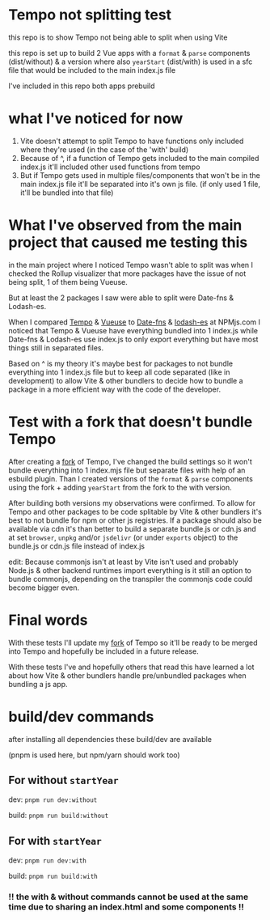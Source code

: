 # Tempo not splitting test

this repo is to show Tempo not being able to split when using Vite

this repo is set up to build 2 Vue apps with a `format` & `parse` components (dist/without) & a version where also `yearStart` (dist/with) is used in a sfc file that would be included to the main
index.js file

I've included in this repo both apps prebuild

# what I've noticed for now

1. Vite doesn't attempt to split Tempo to have functions only included where they're used (in the case of the 'with' build)
2. Because of ^, if a function of Tempo gets included to the main compiled index.js it'll included other used functions from tempo
3. But if Tempo gets used in multiple files/components that won't be in the main index.js file it'll be separated into it's own js file. (if only used 1 file, it'll be bundled into that file)

# What I've observed from the main project that caused me testing this

in the main project where I noticed Tempo wasn't able to split was when I checked the Rollup visualizer that more packages have the issue of not being split, 1 of them being Vueuse.

But at least the 2 packages I saw were able to split were Date-fns & Lodash-es.

When I compared [Tempo](https://www.npmjs.com/package/@formkit/tempo?activeTab=code) & [Vueuse](https://www.npmjs.com/package/@vueuse/core?activeTab=code) to
[Date-fns](https://www.npmjs.com/package/date-fns?activeTab=code) & [lodash-es](https://www.npmjs.com/package/lodash-es?activeTab=code) at NPMjs.com I noticed that Tempo & Vueuse have everything
bundled into 1 index.js while Date-fns & Lodash-es use index.js to only export everything but have most things still in separated files.

Based on ^ is my theory it's maybe best for packages to not bundle everything into 1 index.js file but to keep all code separated (like in development) to allow Vite & other bundlers to decide how to
bundle a package in a more efficient way with the code of the developer.

# Test with a fork that doesn't bundle Tempo

After creating a [fork](https://github.com/WilcoSp/tempo-split) of Tempo, I've changed the build settings so it won't bundle everything into 1 index.mjs file but separate files with help of an esbuild
plugin. Than I created versions of the `format` & `parse` components using the fork + adding `yearStart` from the fork to the with version.

After building both versions my observations were confirmed. To allow for Tempo and other packages to be code splitable by Vite & other bundlers it's best to not bundle for npm or other js registries.
If a package should also be available via cdn it's than better to build a separate bundle.js or cdn.js and at set `browser`, `unpkg` and/or `jsdelivr` (or under `exports` object) to the bundle.js or
cdn.js file instead of index.js

edit: Because commonjs isn't at least by Vite isn't used and probably Node.js & other backend runtimes import everything is it still an option to bundle commonjs, depending on the transpiler the
commonjs code could become bigger even.

# Final words

With these tests I'll update my [fork](https://github.com/WilcoSp/tempo-split) of Tempo so it'll be ready to be merged into Tempo and hopefully be included in a future release.

With these tests I've and hopefully others that read this have learned a lot about how Vite & other bundlers handle pre/unbundled packages when bundling a js app.

# build/dev commands

after installing all dependencies these build/dev are available

(pnpm is used here, but npm/yarn should work too)

## For without `startYear`

dev: `pnpm run dev:without`

build: `pnpm run build:without`

## For with `startYear`

dev: `pnpm run dev:with`

build: `pnpm run build:with`

### **!! the with & without commands cannot be used at the same time due to sharing an index.html and some components !!**
